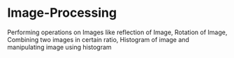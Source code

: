 # Image-Processing
Performing operations on Images like reflection of Image, Rotation of Image, Combining two images in certain ratio, Histogram of image and manipulating image using histogram 
